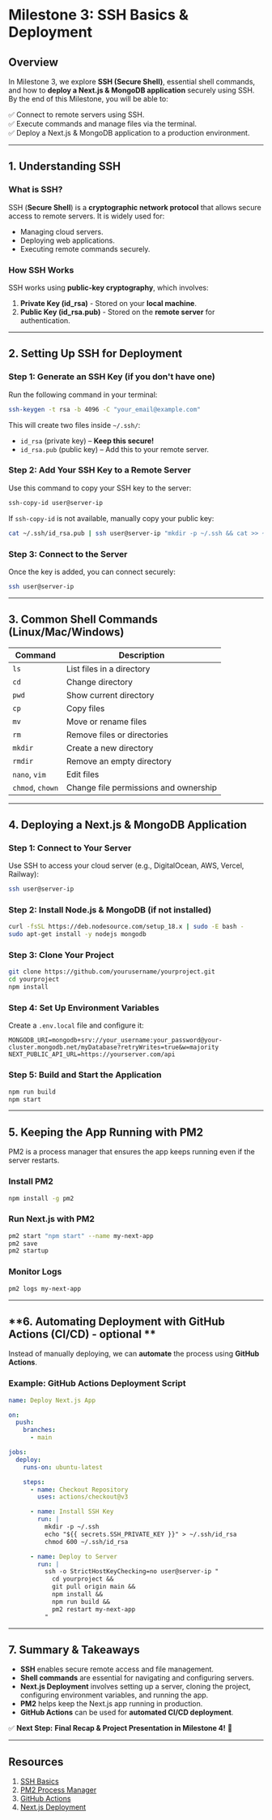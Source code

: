 # **Milestone 3: SSH Basics & Deployment**

## **Overview**

In Milestone 3, we explore **SSH (Secure Shell)**, essential shell commands, and how to **deploy a Next.js & MongoDB application** securely using SSH. By the end of this Milestone, you will be able to:

✅ Connect to remote servers using SSH.  
✅ Execute commands and manage files via the terminal.  
✅ Deploy a Next.js & MongoDB application to a production environment.

---

## **1. Understanding SSH**

### **What is SSH?**

SSH (**Secure Shell**) is a **cryptographic network protocol** that allows secure access to remote servers. It is widely used for:

- Managing cloud servers.
- Deploying web applications.
- Executing remote commands securely.

### **How SSH Works**

SSH works using **public-key cryptography**, which involves:

1. **Private Key (id_rsa)** - Stored on your **local machine**.
2. **Public Key (id_rsa.pub)** - Stored on the **remote server** for authentication.

---

## **2. Setting Up SSH for Deployment**

### **Step 1: Generate an SSH Key (if you don't have one)**

Run the following command in your terminal:

```sh
ssh-keygen -t rsa -b 4096 -C "your_email@example.com"
```

This will create two files inside `~/.ssh/`:

- `id_rsa` (private key) – **Keep this secure!**
- `id_rsa.pub` (public key) – Add this to your remote server.

### **Step 2: Add Your SSH Key to a Remote Server**

Use this command to copy your SSH key to the server:

```sh
ssh-copy-id user@server-ip
```

If `ssh-copy-id` is not available, manually copy your public key:

```sh
cat ~/.ssh/id_rsa.pub | ssh user@server-ip "mkdir -p ~/.ssh && cat >> ~/.ssh/authorized_keys"
```

### **Step 3: Connect to the Server**

Once the key is added, you can connect securely:

```sh
ssh user@server-ip
```

---

## **3. Common Shell Commands (Linux/Mac/Windows)**

| **Command**      | **Description**                       |
| ---------------- | ------------------------------------- |
| `ls`             | List files in a directory             |
| `cd`             | Change directory                      |
| `pwd`            | Show current directory                |
| `cp`             | Copy files                            |
| `mv`             | Move or rename files                  |
| `rm`             | Remove files or directories           |
| `mkdir`          | Create a new directory                |
| `rmdir`          | Remove an empty directory             |
| `nano`, `vim`    | Edit files                            |
| `chmod`, `chown` | Change file permissions and ownership |

---

## **4. Deploying a Next.js & MongoDB Application**

### **Step 1: Connect to Your Server**

Use SSH to access your cloud server (e.g., DigitalOcean, AWS, Vercel, Railway):

```sh
ssh user@server-ip
```

### **Step 2: Install Node.js & MongoDB (if not installed)**

```sh
curl -fsSL https://deb.nodesource.com/setup_18.x | sudo -E bash -
sudo apt-get install -y nodejs mongodb
```

### **Step 3: Clone Your Project**

```sh
git clone https://github.com/yourusername/yourproject.git
cd yourproject
npm install
```

### **Step 4: Set Up Environment Variables**

Create a `.env.local` file and configure it:

```
MONGODB_URI=mongodb+srv://your_username:your_password@your-cluster.mongodb.net/myDatabase?retryWrites=true&w=majority
NEXT_PUBLIC_API_URL=https://yourserver.com/api
```

### **Step 5: Build and Start the Application**

```sh
npm run build
npm start
```

---

## **5. Keeping the App Running with PM2**

PM2 is a process manager that ensures the app keeps running even if the server restarts.

### **Install PM2**

```sh
npm install -g pm2
```

### **Run Next.js with PM2**

```sh
pm2 start "npm start" --name my-next-app
pm2 save
pm2 startup
```

### **Monitor Logs**

```sh
pm2 logs my-next-app
```

---

## **6. Automating Deployment with GitHub Actions (CI/CD) - optional **

Instead of manually deploying, we can **automate** the process using **GitHub Actions**.

### **Example: GitHub Actions Deployment Script**

```yaml
name: Deploy Next.js App

on:
  push:
    branches:
      - main

jobs:
  deploy:
    runs-on: ubuntu-latest

    steps:
      - name: Checkout Repository
        uses: actions/checkout@v3

      - name: Install SSH Key
        run: |
          mkdir -p ~/.ssh
          echo "${{ secrets.SSH_PRIVATE_KEY }}" > ~/.ssh/id_rsa
          chmod 600 ~/.ssh/id_rsa

      - name: Deploy to Server
        run: |
          ssh -o StrictHostKeyChecking=no user@server-ip "
            cd yourproject &&
            git pull origin main &&
            npm install &&
            npm run build &&
            pm2 restart my-next-app
          "
```

---

## **7. Summary & Takeaways**

- **SSH** enables secure remote access and file management.
- **Shell commands** are essential for navigating and configuring servers.
- **Next.js Deployment** involves setting up a server, cloning the project, configuring environment variables, and running the app.
- **PM2** helps keep the Next.js app running in production.
- **GitHub Actions** can be used for **automated CI/CD deployment**.

✅ **Next Step:** **Final Recap & Project Presentation in Milestone 4!** 🚀

---

## **Resources**

1. [SSH Basics](https://www.ssh.com/academy/ssh)
2. [PM2 Process Manager](https://pm2.keymetrics.io/)
3. [GitHub Actions](https://docs.github.com/en/actions)
4. [Next.js Deployment](https://nextjs.org/docs/deployment)
